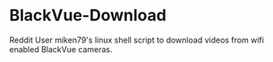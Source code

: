 # BlackVue-Download
Reddit User miken79's linux shell script to download videos from wifi enabled BlackVue cameras.
